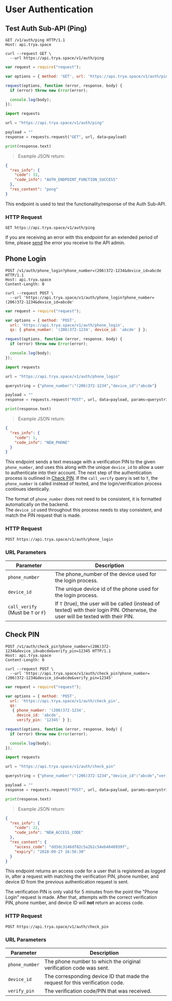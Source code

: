 # User Authentication

## Test Auth Sub-API (Ping)

```http
GET /v1/auth/ping HTTP/1.1
Host: api.trya.space
```

```shell
curl --request GET \
  --url https://api.trya.space/v1/auth/ping
```

```javascript
var request = require("request");

var options = { method: 'GET', url: 'https://api.trya.space/v1/auth/ping' };

request(options, function (error, response, body) {
  if (error) throw new Error(error);

  console.log(body);
});
```

```python
import requests

url = "https://api.trya.space/v1/auth/ping"

payload = ""
response = requests.request("GET", url, data=payload)

print(response.text)
```

> Example JSON return:

```json
{
  "res_info": {
    "code": 33,
    "code_info": "AUTH_ENDPOINT_FUNCTION_SUCCESS"
  },
  "res_content": "pong"
}
```

This endpoint is used to test the functionality/response of the Auth Sub-API.

### HTTP Request

`GET https://api.trya.space/v1/auth/ping`

<aside class="notice">If you are receiving an error with this endpoint for an extended period of time, please <a href="mailto:help@trya.space">send</a> the error you receive to the API admin.</aside>

## Phone Login

```http
POST /v1/auth/phone_login?phone_number=(206)372-1234&device_id=abcde HTTP/1.1
Host: api.trya.space
Content-Length: 0
```

```shell
curl --request POST \
  --url 'https://api.trya.space/v1/auth/phone_login?phone_number=(206)372-1234&device_id=abcde'
```

```javascript
var request = require("request");

var options = { method: 'POST',
  url: 'https://api.trya.space/v1/auth/phone_login',
  qs: { phone_number: '(206)372-1234', device_id: 'abcde' } };

request(options, function (error, response, body) {
  if (error) throw new Error(error);

  console.log(body);
});
```

```python
import requests

url = "https://api.trya.space/v1/auth/phone_login"

querystring = {"phone_number":"(206)372-1234","device_id":"abcde"}

payload = ""
response = requests.request("POST", url, data=payload, params=querystring)

print(response.text)
```

> Example JSON return:

```json
{
  "res_info": {
    "code": 1,
    "code_info": "NEW_PHONE"
  }
}
```

This endpoint sends a text message with a verification PIN to the given `phone_number`, and uses this along with the unique `device_id` to allow a user to authenticate into their account. The next step of the authentication process is outlined in <a href="https://docs.trya.space/#check-pin">Check PIN</a>. If the `call_verify` query is set to `T`, the `phone_number` is called instead of texted, and the login/verification process continues identically.

<aside class="notice">The format of <code>phone_number</code> does not need to be consistent, it is formatted automatically on the backend.</aside>

<aside class="warning">The <code>device_id</code> used throughout this process needs to stay consistent, and match the PIN request that is made.</aside>

### HTTP Request

`POST https://api.trya.space/v1/auth/phone_login`

### URL Parameters

| Parameter                 | Description                                   |
| ------------------------- | --------------------------------------------- |
| `phone_number` | The phone_number of the device used for the login process. |
| `device_id` | The unique device id of the phone used for the login process. |
| `call_verify` (Must be `T` or `F`) | If `T` (true), the user will be called (instead of texted) with their login PIN. Otherwise, the user will be texted with their PIN. |

## Check PIN

```http
POST /v1/auth/check_pin?phone_number=(206)372-1234&device_id=abcde&verify_pin=12345 HTTP/1.1
Host: api.trya.space
Content-Length: 0
```

```shell
curl --request POST \
  --url 'https://api.trya.space/v1/auth/check_pin?phone_number=(206)372-1234&device_id=abcde&verify_pin=12345'
```

```javascript
var request = require("request");

var options = { method: 'POST',
  url: 'https://api.trya.space/v1/auth/check_pin',
  qs:
   { phone_number: '(206)372-1234',
     device_id: 'abcde',
     verify_pin: '12345' } };

request(options, function (error, response, body) {
  if (error) throw new Error(error);

  console.log(body);
});
```

```python
import requests

url = "https://api.trya.space/v1/auth/check_pin"

querystring = {"phone_number":"(206)372-1234","device_id":"abcde","verify_pin":"12345"}

payload = ""
response = requests.request("POST", url, data=payload, params=querystring)

print(response.text)
```

> Example JSON return:

```json
{
  "res_info": {
    "code": 22,
    "code_info": "NEW_ACCESS_CODE"
  },
  "res_content": {
    "access_code": "dd3dc3146df82c5a2b1c54eb4648939f",
    "expiry": "2018-09-27 16:56:30"
  }
}
```

This endpoint returns an access code for a user that is registered as logged in, after a request with matching the verification PIN, phone number, and device ID from the previous authentication request is sent.

<aside class="notice">The verification PIN is only valid for 5 minutes from the point the "Phone Login" request is made. After that, attempts with the correct verification PIN, phone number, and device ID will <b>not</b> return an access code.</aside>

### HTTP Request

`POST https://api.trya.space/v1/auth/check_pin`

### URL Parameters

| Parameter                 | Description                                   |
| ------------------------- | --------------------------------------------- |
| `phone_number` | The phone number to which the original verification code was sent. |
| `device_id` | The corresponding device ID that made the request for this verification code. |
| `verify_pin` | The verification code/PIN that was received. |